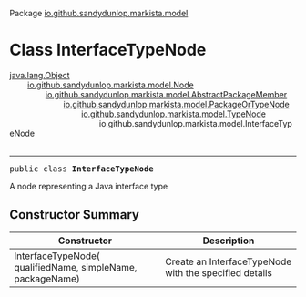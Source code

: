 Package [io.github.sandydunlop.markista.model](index.md)

# Class InterfaceTypeNode
[java.lang.Object](https://docs.oracle.com/en/java/javase/24/docs/api/java.base/java/lang/Object.html)<br/>
        [io.github.sandydunlop.markista.model.Node](Node.md)<br/>
                [io.github.sandydunlop.markista.model.AbstractPackageMember](AbstractPackageMember.md)<br/>
                        [io.github.sandydunlop.markista.model.PackageOrTypeNode](PackageOrTypeNode.md)<br/>
                                [io.github.sandydunlop.markista.model.TypeNode](TypeNode.md)<br/>
                                        io.github.sandydunlop.markista.model.InterfaceTypeNode<br/>
<br/>

----

<span style="font-family: monospace;">public class __InterfaceTypeNode__</span>

A node representing a Java interface type


## Constructor Summary

| Constructor                                                  | Description                                            |
|--------------------------------------------------------------|--------------------------------------------------------|
| InterfaceTypeNode( qualifiedName,  simpleName,  packageName) | Create an InterfaceTypeNode with the specified details |
